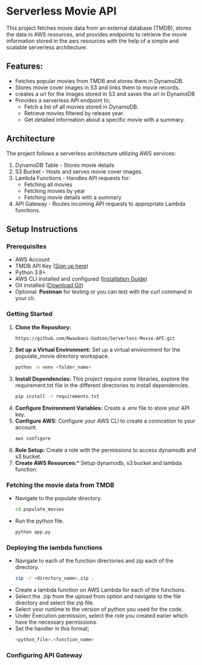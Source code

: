 # **Serverless Movie API**

 This project fetches movie data from an external database (TMDB), stores the data in AWS resources, and provides endpoints to retrieve the movie information stored in the aws resources with the help of a simple and scalable serverless architecture.

## Features:
* Fetches popular movies from TMDB and stores them in DynamoDB.
* Stores movie cover images in S3 and links them to movie records.
* creates a url for the images stored in S3 and saves the url in DynamoDB
* Provides a serverless API endpoint to;
  * Fetch a list of all movies stored in DynamoDB.
  * Retrieve movies filtered by release year.
  * Get detailed information about a specific movie with a summary.

## Architecture
The project follows a serverless architecture utilizing AWS services:
  1. DynamoDB Table
    - Stores movie details
  2. S3 Bucket
    - Hosts and serves movie cover images.
  3. Lambda Functions
    - Handles API requests for:
      - Fetching all movies 
      - Fetching movies by year 
      - Fetching movie details with a summary
  4. API Gateway
    - Routes incoming API requests to appropriate Lambda functions.

## Setup Instructions

### Prerequisites
 - AWS Account
 - TMDB API Key ([Sign up here](https://www.themoviedb.org/documentation/api))
 - Python 3.8+
 - AWS CLI installed and configured ([Installation Guide](https://docs.aws.amazon.com/cli/latest/userguide/install-cliv2.html))
 - Git installed ([Download Git](https://git-scm.com/downloads))
 - Optional: **Postman** for testing or you can test with the curl command in your cli.

### Getting Started
1. **Clone the Repository:**
     ```bash
     https://github.com/Nwaubani-Godson/Serverless-Movie-API.git
2. **Set up a Virtual Environment:** Set up a virtual environment for the populate_movie directory workspace.
     ```bash
     python -m venv <folder_name>
3. **Install Dependencies:** This project require some libraries, explore the requirement.txt file in the different directories to install dependencies.
     ```bash
     pip install -r requirements.txt
4. **Configure Environment Variables:** Create a .env file to store your API key.
5. **Configure AWS:** Configure your AWS CLI to create a conncetion to your account.
     ```bash
     aws configure
6. **Role Setup:** Create a role with the permissions to access dynamodb and s3 bucket.
7. **Create AWS Resources:*** Setup dynamodb, s3 bucket and lambda function.

### Fetching the movie data from TMDB
* Navigate to the populate directory.
     ```bash
     cd populate_movies
* Run the python file.
     ```bash
     python app.py

### Deploying the lambda functions
* Navigate to each of the function directories and zip each of the directory.
     ```bash
     zip -r <directory_name>.zip .
* Create a lambda function on AWS Lambda for each of the functions.
* Select the .zip from the upload from option and navigate to the file directory and select the zip file.
* Select your runtime to the version of python you used for the code.
* Under Execution permission, select the role you created earier which have the necessary permissions.
* Set the handler in this format;
     ```bash
     <python_file>.<function_name>

 ### Configuring API Gateway
